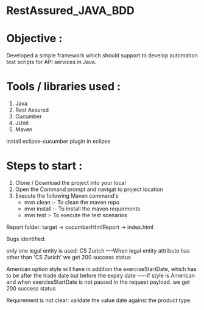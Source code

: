 # RestAssured_JAVA_BDD
# Objective : 
Developed a simple framework which should support to develop automation test scripts for API services in Java. 

# Tools / libraries used :

1. Java
2. Rest Assured
3. Cucumber
4. JUnit
5. Maven

install eclipse-cucumber plugin in eclipse

# Steps to start :

1. Clone / Download the project into your local
2. Open the Command prompt and navigat to project location
3. Execute the following Maven command's
    - mvn clean :- To clean the maven repo
    - mvn install :- To install the maven requirments 
    - mvn test :- To execute the test scenarios

Report folder:
target -> cucumberHtmlReport -> index.html

Bugs identified:

only one legal entity is used: CS Zurich
---When legal entity attribute has other than 'CS Zurich' we get 200 success status

American option style will have in addition the exerciseStartDate, which has to be after the trade date but before the expiry date
----if style is American and when exerciseStartDate is not passed in the request payload. we get 200 success status


Requirement is not clear:
validate the value date against the product type.





